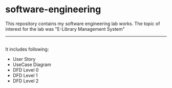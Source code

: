 # software-engineering
This repository contains my software engineering lab works.
The topic of interest for the lab was "E-Library Management System"
<hr>
<br>
It includes following: 

- User Story
- UseCase Diagram
- DFD Level 0
- DFD Level 1
- DFD Level 2